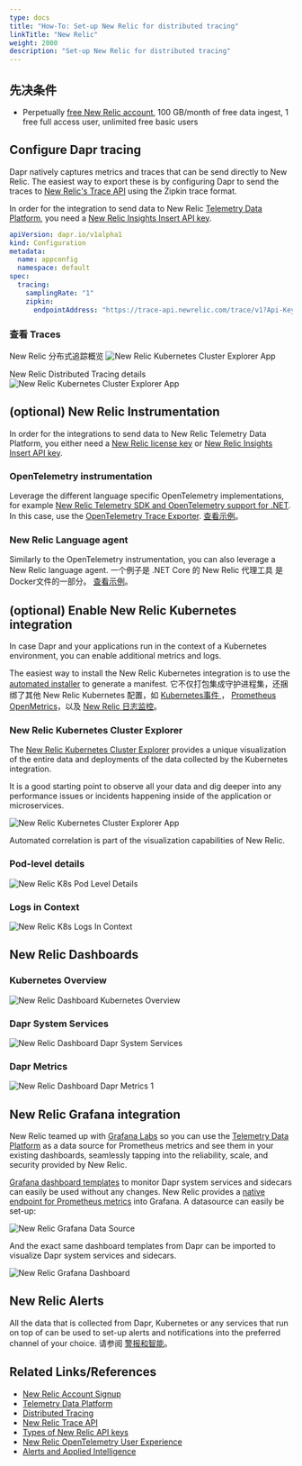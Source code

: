 ```yaml
---
type: docs
title: "How-To: Set-up New Relic for distributed tracing"
linkTitle: "New Relic"
weight: 2000
description: "Set-up New Relic for distributed tracing"
---
```


## 先决条件

- Perpetually [free New Relic account](https://newrelic.com/signup?ref=dapr), 100 GB/month of free data ingest, 1 free full access user, unlimited free basic users

## Configure Dapr tracing

Dapr natively captures metrics and traces that can be send directly to New Relic. The easiest way to export these is by configuring Dapr to send the traces to [New Relic's Trace API](https://docs.newrelic.com/docs/distributed-tracing/trace-api/report-zipkin-format-traces-trace-api/) using the Zipkin trace format.

In order for the integration to send data to New Relic [Telemetry Data Platform](https://newrelic.com/platform/telemetry-data-platform), you need a [New Relic Insights Insert API key](https://docs.newrelic.com/docs/apis/intro-apis/new-relic-api-keys/#insights-insert-key).

```yaml
apiVersion: dapr.io/v1alpha1
kind: Configuration
metadata:
  name: appconfig
  namespace: default
spec:
  tracing:
    samplingRate: "1"
    zipkin:
      endpointAddress: "https://trace-api.newrelic.com/trace/v1?Api-Key=<NR-INSIGHTS-INSERT-API-KEY>&Data-Format=zipkin&Data-Format-Version=2"
```

### 查看 Traces

New Relic 分布式追踪概览 ![New Relic Kubernetes Cluster Explorer App](/images/nr-distributed-tracing-overview.png)

New Relic Distributed Tracing details ![New Relic Kubernetes Cluster Explorer App](/images/nr-distributed-tracing-detail.png)

## (optional) New Relic Instrumentation

In order for the integrations to send data to New Relic Telemetry Data Platform, you either need a [New Relic license key](https://docs.newrelic.com/docs/accounts/accounts-billing/account-setup/new-relic-license-key) or [New Relic Insights Insert API key](https://docs.newrelic.com/docs/apis/intro-apis/new-relic-api-keys/#insights-insert-key).

### OpenTelemetry instrumentation

Leverage the different language specific OpenTelemetry implementations, for example [New Relic Telemetry SDK and OpenTelemetry support for .NET](https://github.com/newrelic/newrelic-telemetry-sdk-dotnet). In this case, use the [OpenTelemetry Trace Exporter](https://github.com/newrelic/newrelic-telemetry-sdk-dotnet/tree/main/src/NewRelic.OpenTelemetry). [查看示例](https://github.com/harrykimpel/quickstarts/blob/master/distributed-calculator/csharp-otel/Startup.cs)。

### New Relic Language agent

Similarly to the OpenTelemetry instrumentation, you can also leverage a New Relic language agent. 一个例子是 </a>.NET Core 的 New Relic 代理工具
是Docker文件的一部分。 [查看示例](https://github.com/harrykimpel/quickstarts/blob/master/distributed-calculator/csharp/Dockerfile)。</p> 



## (optional) Enable New Relic Kubernetes integration

In case Dapr and your applications run in the context of a Kubernetes environment, you can enable additional metrics and logs.

The easiest way to install the New Relic Kubernetes integration is to use the [automated installer](https://one.newrelic.com/launcher/nr1-core.settings?pane=eyJuZXJkbGV0SWQiOiJrOHMtY2x1c3Rlci1leHBsb3Jlci1uZXJkbGV0Lms4cy1zZXR1cCJ9) to generate a manifest. 它不仅打包集成守护进程集，还捆绑了其他 New Relic Kubernetes 配置，如 [Kubernetes事件 ](https://docs.newrelic.com/docs/integrations/kubernetes-integration/kubernetes-events/install-kubernetes-events-integration)， [Prometheus OpenMetrics](https://docs.newrelic.com/docs/integrations/prometheus-integrations/get-started/send-prometheus-metric-data-new-relic/)，以及 [New Relic 日志监控](https://docs.newrelic.com/docs/logs/ui-data/use-logs-ui/)。



### New Relic Kubernetes Cluster Explorer

The [New Relic Kubernetes Cluster Explorer](https://docs.newrelic.com/docs/integrations/kubernetes-integration/understand-use-data/kubernetes-cluster-explorer) provides a unique visualization of the entire data and deployments of the data collected by the Kubernetes integration.

It is a good starting point to observe all your data and dig deeper into any performance issues or incidents happening inside of the application or microservices.

![New Relic Kubernetes Cluster Explorer App](/images/nr-k8s-cluster-explorer-app.png)

Automated correlation is part of the visualization capabilities of New Relic.



### Pod-level details

![New Relic K8s Pod Level Details](/images/nr-k8s-pod-level-details.png)



### Logs in Context

![New Relic K8s Logs In Context](/images/nr-k8s-logs-in-context.png)



## New Relic Dashboards



### Kubernetes Overview

![New Relic Dashboard Kubernetes Overview](/images/nr-dashboard-k8s-overview.png)



### Dapr System Services

![New Relic Dashboard Dapr System Services](/images/nr-dashboard-dapr-system-services.png)



### Dapr Metrics

![New Relic Dashboard Dapr Metrics 1](/images/nr-dashboard-dapr-metrics-1.png)



## New Relic Grafana integration

New Relic teamed up with [Grafana Labs](https://grafana.com/) so you can use the [Telemetry Data Platform](https://newrelic.com/platform/telemetry-data-platform) as a data source for Prometheus metrics and see them in your existing dashboards, seamlessly tapping into the reliability, scale, and security provided by New Relic.

[Grafana dashboard templates](https://github.com/dapr/dapr/blob/227028e7b76b7256618cd3236d70c1d4a4392c9a/grafana/README.md) to monitor Dapr system services and sidecars can easily be used without any changes. New Relic provides a [native endpoint for Prometheus metrics](https://docs.newrelic.com/docs/integrations/grafana-integrations/set-configure/configure-new-relic-prometheus-data-source-grafana) into Grafana. A datasource can easily be set-up:

![New Relic Grafana Data Source](/images/nr-grafana-datasource.png)

And the exact same dashboard templates from Dapr can be imported to visualize Dapr system services and sidecars.

![New Relic Grafana Dashboard](/images/nr-grafana-dashboard.png)



## New Relic Alerts

All the data that is collected from Dapr, Kubernetes or any services that run on top of can be used to set-up alerts and notifications into the preferred channel of your choice. 请参阅 [警报和智能](https://docs.newrelic.com/docs/alerts-applied-intelligence/new-relic-alerts/learn-alerts/alerts-ai-transition-guide-2022/)。



## Related Links/References

* [New Relic Account Signup](https://newrelic.com/signup)
* [Telemetry Data Platform](https://newrelic.com/platform/telemetry-data-platform)
* [Distributed Tracing](https://docs.newrelic.com/docs/distributed-tracing/concepts/introduction-distributed-tracing/)
* [New Relic Trace API](https://docs.newrelic.com/docs/distributed-tracing/trace-api/introduction-trace-api/)
* [Types of New Relic API keys](https://docs.newrelic.com/docs/apis/intro-apis/new-relic-api-keys/)
* [New Relic OpenTelemetry User Experience](https://blog.newrelic.com/product-news/opentelemetry-user-experience/)
* [Alerts and Applied Intelligence](https://docs.newrelic.com/docs/alerts-applied-intelligence/new-relic-alerts/learn-alerts/alerts-ai-transition-guide-2022/)
